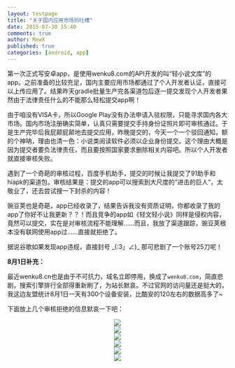 ```yaml
---
layout: testpage
title: "关于国内应用市场的吐槽"
date: 2015-07-30 15:40
comments: true
author: MewX
published: true
categories: [android, app]
---
```


第一次正式写安卓app，是使用wenku8.com的API开发的叫“轻小说文库”的app。之前准备的比较充足，国内主要应用市场都通过了个人开发者认证，直接可以上传应用了。结果昨天gradle批量生产完各渠道包后逐一提交发现个人开发者果然由于法律责任什么的不能那么轻松提交app啊！

由于咱没有VISA卡，所以Google Play没有办法申请入驻权限，只能寻求国内各大市场。国内市场注册确实简单，认真只需要提交手持身份证照片即可审核通过。于是生产完毕后我屁颠屁颠地去提交应用，昨晚提交的，今天一个一个驳回通知，额的个神呐，理由也清一色：小说类阅读软件必须以企业身份提交。这个理由大概是因为提交者要负法律责任，而且要按照国家要求删除相关内容吧。所以个人开发者就直接审核失败。

遇到了一个奇葩的审核过程，百度手机助手，提交的时候让我提交了91助手和hiapk的渠道包，审核结果是：提交的app可以搜索到大尺度的“进击的巨人”，太敬业了，还去尝试搜一下封杀的内容！

豌豆荚也是奇葩，app已经收录了，结果告诉我没有资质证明，你都收录了我的app了你好不让我更新？？！而且竞争的app如《轻文轻小说》同样是侵权内容，竟然可以提交，实在是对审核流程不能理解……而且，我放了渠道跟踪，豌豆荚根本没有联网使用app过……直接就拒绝了。

据说谷歌如果发现app违规，直接封号 \_(:3」∠)\_ 那可悲剧了一个账号25刀呢！

**8月1日补充：**

最近wenku8.cn也是由于不可抗力，域名立即停用，换成了`wenku8.com`，简直悲剧，搜索引擎排行全部得重新刷了，为站长默哀。不过官网的访问量还是挺大的，我这边友盟统计8月1日一天有300个设备安装，比酷安的120左右的数据高多了~

下面放上几个审核拒绝的信息默哀一下吧：

<center><a href="{{ site.cdn }}imgs/201507/app-baidu.jpg" target="_blank"><img src="{{ site.cdn }}imgs/201507/app-baidu.jpg" style="max-width:100%; height:auto;"/></a></center>

<center><a href="{{ site.cdn }}imgs/201507/app-wandoujia.jpg" target="_blank"><img src="{{ site.cdn }}imgs/201507/app-wandoujia.jpg" style="max-width:100%; height:auto;"/></a></center>

<center><a href="{{ site.cdn }}imgs/201507/app-360.jpg" target="_blank"><img src="{{ site.cdn }}imgs/201507/app-360.jpg" style="max-width:100%; height:auto;"/></a></center>

<center><a href="{{ site.cdn }}imgs/201507/app-huawei.jpg" target="_blank"><img src="{{ site.cdn }}imgs/201507/app-huawei.jpg" style="max-width:100%; height:auto;"/></a></center>

<center><a href="{{ site.cdn }}imgs/201507/app-sogou.jpg" target="_blank"><img src="{{ site.cdn }}imgs/201507/app-sogou.jpg" style="max-width:100%; height:auto;"/></a></center>

<center><a href="{{ site.cdn }}imgs/201507/app-tencent.jpg" target="_blank"><img src="{{ site.cdn }}imgs/201507/app-tencent.jpg" style="max-width:100%; height:auto;"/></a></center>
